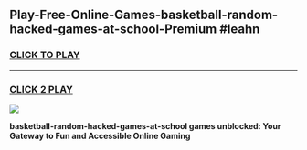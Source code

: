 
## Play-Free-Online-Games-basketball-random-hacked-games-at-school-Premium #leahn
<h3>
<a href="https://premium.freeplayer.one?title=basketball-random-hacked-games-at-school&ref=8M">CLICK TO PLAY</a></h3>
<hr>

<h3>
<a href="https://premium.freeplayer.one?title=basketball-random-hacked-games-at-school&ref=8M">CLICK 2 PLAY</a>
  
</h3>

<a href="https://premium.freeplayer.one?title=basketball-random-hacked-games-at-school&ref=8M"><img src="https://clearcache.store/games.png"></a>


**basketball-random-hacked-games-at-school games unblocked: Your Gateway to Fun and Accessible Online Gaming**
